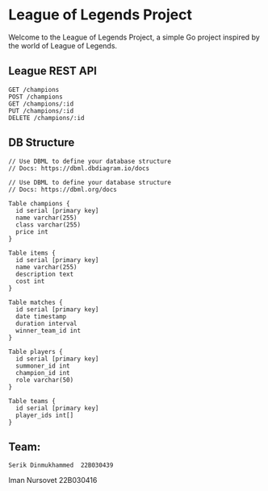# League of Legends Project

Welcome to the League of Legends Project, a simple Go project inspired by the world of League of Legends. 

## League REST API

```
GET /champions
POST /champions
GET /champions/:id
PUT /champions/:id
DELETE /champions/:id
```

## DB Structure

```
// Use DBML to define your database structure
// Docs: https://dbml.dbdiagram.io/docs

// Use DBML to define your database structure
// Docs: https://dbml.org/docs

Table champions {
  id serial [primary key]
  name varchar(255)
  class varchar(255)
  price int
}

Table items {
  id serial [primary key]
  name varchar(255)
  description text
  cost int
}

Table matches {
  id serial [primary key]
  date timestamp
  duration interval
  winner_team_id int
}

Table players {
  id serial [primary key]
  summoner_id int
  champion_id int
  role varchar(50)
}

Table teams {
  id serial [primary key]
  player_ids int[]
}
```

## Team:
```
Serik Dinmukhammed  22B030439
```
Iman Nursovet       22B030416
